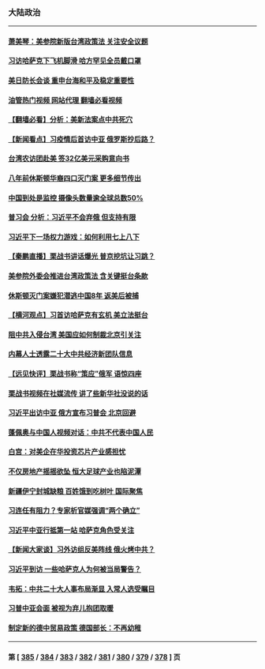 ### 大陆政治
---
#### [萧美琴：美参院新版台湾政策法 关注安全议题](../../pages/ncid277/n13825434.md?09151645) 
#### [习访哈萨克下飞机脚滑 哈方罕见全员戴口罩](../../pages/ncid277/n13825340.md?09151645) 
#### [美日防长会谈 重申台海和平及稳定重要性](../../pages/ncid277/n13825361.md?09151645) 
#### [油管热门视频 网站代理 翻墙必看视频](http://209.222.30.114:81/youtube.html?09151645)
#### [【翻墙必看】分析：美新法案点中共死穴](../../pages/ncid277/n13825404.md?09151645) 
#### [【新闻看点】习疫情后首访中亚 俄罗斯抄后路？](../../pages/ncid277/n13825177.md?09151645) 
#### [台湾农访团赴美 签32亿美元采购意向书](../../pages/ncid277/n13825288.md?09151645) 
#### [八年前休斯顿华裔四口灭门案 更多细节传出](../../pages/ncid277/n13825223.md?09151645) 
#### [中国到处是监控 摄像头数量逾全球总数50%](../../pages/ncid277/n13825239.md?09151645) 
#### [普习会 分析：习近平不会弃俄 但支持有限](../../pages/ncid277/n13825112.md?09151645) 
#### [习近平下一场权力游戏：如何利用七上八下](../../pages/ncid277/n13825213.md?09151645) 
#### [【秦鹏直播】栗战书讲话爆光 普京挖坑让习跳？](../../pages/ncid277/n13825203.md?09151645) 
#### [美参院外委会推进台湾政策法 含关键挺台条款](../../pages/ncid277/n13825205.md?09151645) 
#### [休斯顿灭门案嫌犯潜逃中国8年 返美后被捕](../../pages/ncid277/n13825142.md?09151645) 
#### [【横河观点】习首访哈萨克有玄机 美立法挺台](../../pages/ncid277/n13825189.md?09151645) 
#### [阻中共入侵台湾 美国应如何制裁北京引关注](../../pages/ncid277/n13825165.md?09151645) 
#### [内幕人士透露二十大中共经济新团队信息](../../pages/ncid277/n13825111.md?09151645) 
#### [【远见快评】栗战书称“策应”俄军 语惊四座](../../pages/ncid277/n13825196.md?09151645) 
#### [栗战书视频在社媒流传 讲了些新华社没说的话](../../pages/ncid277/n13825140.md?09151645) 
#### [习近平出访中亚 俄方宣布习普会 北京回避](../../pages/ncid277/n13825020.md?09151645) 
#### [蓬佩奥与中国人视频对话：中共不代表中国人民](../../pages/ncid277/n13825094.md?09151645) 
#### [白宫：对美企在华投资芯片产业感担忧](../../pages/ncid277/n13825122.md?09151645) 
#### [不仅房地产摇摇欲坠 恒大足球产业也陷泥潭](../../pages/ncid277/n13825107.md?09151645) 
#### [新疆伊宁封城缺粮 百姓饿到吃树叶 国际聚焦](../../pages/ncid277/n13825062.md?09151645) 
#### [习连任有阻力？专家析官媒强调“两个确立”](../../pages/ncid277/n13824822.md?09151645) 
#### [习近平中亚行抵第一站 哈萨克角色受关注](../../pages/ncid277/n13825053.md?09151645) 
#### [【新闻大家谈】习外访组反美阵线 俄火烤中共？](../../pages/ncid277/n13825025.md?09151645) 
#### [习近平到访 一些哈萨克人为何被当局警告？](../../pages/ncid277/n13824905.md?09151645) 
#### [韦拓：中共二十大人事布局渐显 入常人选受瞩目](../../pages/ncid277/n13824638.md?09151645) 
#### [习普中亚会面 被视为弃儿抱团取暖](../../pages/ncid277/n13824963.md?09151645) 
#### [制定新的德中贸易政策 德国部长：不再幼稚](../../pages/ncid277/n13824845.md?09151645) 

---
#### 第 [ [385](./385.md?09151645) / [384](./384.md?09151645) / [383](./383.md?09151645) / [382](./382.md?09151645) / [381](./381.md?09151645) / [380](./380.md?09151645) / [379](./379.md?09151645) / [378](./378.md?09151645) ] 页
